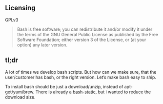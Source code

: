 

## Licensing

GPLv3

> Bash is free software; you can redistribute it and/or modify it under the terms of the GNU General 
> Public License as published by the Free Software Foundation; either version 3 of the License, 
> or (at your option) any later version.

## tl;dr

A lot of times we develop bash scripts. But how can we make sure, that the
user/customer has bash, or the right version. Let’s make bash easy to ship.

To install bash should be just a download/unzip, instead of apt-get/yum/brew.
There is already a [bash-static](https://github.com/robxu9/bash-static),
but i wanted to reduce the download size.

